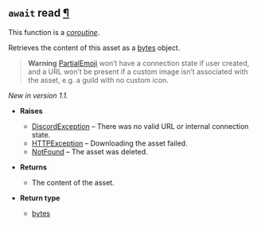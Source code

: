 ## `await` read [¶](https://discordpy.readthedocs.io/en/stable/api.html#discord.Asset.read)

This function is a [_coroutine_](https://docs.python.org/3/library/asyncio-task.html#coroutine).

Retrieves the content of this asset as a [bytes](https://docs.python.org/3/library/stdtypes.html#bytes) object.

> **Warning**
> [PartialEmoji](discord/Discord%20Models/PartialEmoji/PartialEmoji) won’t have a connection state if user created, and a URL won’t be present if a custom image isn’t associated with the asset, e.g. a guild with no custom icon.

_New in version 1.1._

- **Raises**

	- [DiscordException](discord/Exceptions/DiscordException) – There was no valid URL or internal connection state.
	- [HTTPException](discord/Exceptions/HTTPException) – Downloading the asset failed.
	- [NotFound](discord/Exceptions/NotFound) – The asset was deleted.

- **Returns**
	- The content of the asset.

- **Return type**
	- [bytes](https://docs.python.org/3/library/stdtypes.html#bytes)
